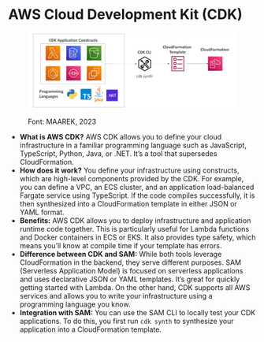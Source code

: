# AWS Cloud Development Kit (CDK)

<figure><img src="../../.gitbook/assets/image (171).png" alt=""><figcaption><p>Font: MAAREK, 2023</p></figcaption></figure>

* **What is AWS CDK?** AWS CDK allows you to define your cloud infrastructure in a familiar programming language such as JavaScript, TypeScript, Python, Java, or .NET. It’s a tool that supersedes CloudFormation.
* **How does it work?** You define your infrastructure using constructs, which are high-level components provided by the CDK. For example, you can define a VPC, an ECS cluster, and an application load-balanced Fargate service using TypeScript. If the code compiles successfully, it is then synthesized into a CloudFormation template in either JSON or YAML format.
* **Benefits:** AWS CDK allows you to deploy infrastructure and application runtime code together. This is particularly useful for Lambda functions and Docker containers in ECS or EKS. It also provides type safety, which means you’ll know at compile time if your template has errors.
* **Difference between CDK and SAM:** While both tools leverage CloudFormation in the backend, they serve different purposes. SAM (Serverless Application Model) is focused on serverless applications and uses declarative JSON or YAML templates. It’s great for quickly getting started with Lambda. On the other hand, CDK supports all AWS services and allows you to write your infrastructure using a programming language you know.
* **Integration with SAM:** You can use the SAM CLI to locally test your CDK applications. To do this, you first run `cdk synth` to synthesize your application into a CloudFormation template.

